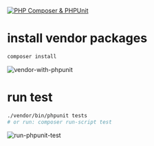 [![PHP Composer & PHPUnit](https://github.com/st2f/phpunit/actions/workflows/php.yml/badge.svg)](https://github.com/st2f/phpunit/actions/workflows/php.yml)


# install vendor packages

```bash
composer install
```

![vendor-with-phpunit](https://github.com/st2f/phpunit/assets/66139812/89c64183-7876-4e3a-b1ec-89c582a98b28)

# run test

```bash
./vendor/bin/phpunit tests
# or run: composer run-script test

```
![run-phpunit-test](https://github.com/st2f/phpunit/assets/66139812/2fe26a56-8395-40dc-a353-84fdb25fe743)

